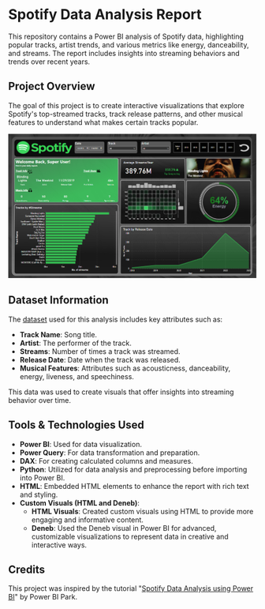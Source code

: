 # Spotify Data Analysis Report

This repository contains a Power BI analysis of Spotify data, highlighting popular tracks, artist trends, and various metrics like energy, danceability, and streams. The report includes insights into streaming behaviors and trends over recent years.

## Project Overview
The goal of this project is to create interactive visualizations that explore Spotify's top-streamed tracks, track release patterns, and other musical features to understand what makes certain tracks popular.

![SpotifyAnalysis](/images/spotify-1.png)

## Dataset Information 
The [dataset](https://www.kaggle.com/datasets/nelgiriyewithana/top-spotify-songs-2023) used for this analysis includes key attributes such as:
- **Track Name**: Song title.
- **Artist**: The performer of the track.
- **Streams**: Number of times a track was streamed.
- **Release Date**: Date when the track was released.
- **Musical Features**: Attributes such as acousticness, danceability, energy, liveness, and speechiness.
 

This data was used to create visuals that offer insights into streaming behavior over time.

## Tools & Technologies Used
- **Power BI**: Used for data visualization.
- **Power Query**: For data transformation and preparation.
- **DAX**: For creating calculated columns and measures.
- **Python**: Utilized for data analysis and preprocessing before importing into Power BI.
- **HTML**: Embedded HTML elements to enhance the report with rich text and styling.
- **Custom Visuals (HTML and Deneb)**:
  - **HTML Visuals**: Created custom visuals using HTML to provide more engaging and informative content.
  - **Deneb**: Used the Deneb visual in Power BI for advanced, customizable visualizations to represent data in creative and interactive ways.


## Credits
This project was inspired by the tutorial "[Spotify Data Analysis using Power BI](https://www.youtube.com/watch?v=ZSrVOyKAC4Y)" by Power BI Park.

